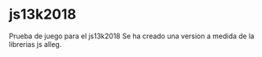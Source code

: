 # js13k2018
Prueba de juego para el js13k2018
Se ha creado una version a medida de la librerias js alleg.
